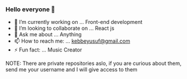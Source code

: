 ### Hello everyone 👋



- 🔭 I’m currently working on ... Front-end development   
- 👯 I’m looking to collaborate on ... React js
- 💬 Ask me about ... Anything 
- 📫 How to reach me: ... kebbeyusuf@gmail.com
- ⚡ Fun fact: ... Music Creator

NOTE: There are private repositories aslo, if you are curious about them, send me your username and I will give access to them 

